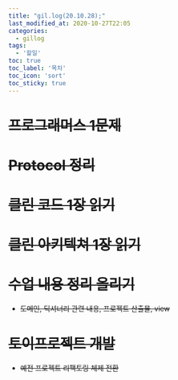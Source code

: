 ```yaml
---
title: "gil.log(20.10.28);"
last_modified_at: 2020-10-27T22:05
categories: 
  - gillog
tags: 
  - '할일'
toc: true
toc_label: '목차'
toc_icon: 'sort'
toc_sticky: true
---
```

# ~~프로그래머스 1문제~~

# ~~Protocol 정리~~

# ~~클린 코드 1장 읽기~~

# ~~클린 아키텍쳐 1장 읽기~~

# ~~수업 내용 정리 올리기~~
- ~~도메인, 딕셔너리 관련 내용, 프로젝트 산출물, view~~

# ~~토이프로젝트 개발~~
- ~~예전 프로젝트 리팩토링 체제 전환~~